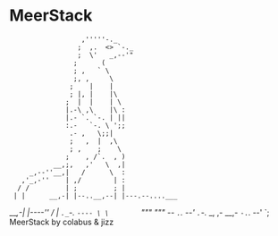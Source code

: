 # MeerStack
                      ,'''''-._
                     ;  ,.  <> `-._ 
                     ;  \'   _,--'"
                    ;      (
                    ; ,   ` \
                    ;, ,     \
                   ;    |    |
                   ; |, |    |\
                  ;  |  |    | \
                  |.-\ ,\    |\ :
                  |.- `. `-. | ||
                  :.-   `-. \ ';;
                   .- ,   \;;|
                   ;   ,  |  ,\
                   ; ,    ;    \
                  ;    , /`.  , )
               __,;,   ,'   \  ,|
         _,--''__,|   /      \  :
       ,'_,-''    | ,/        | :
      / /         | ;         ; |
     | |      __,-| |--..__,--| |---.--....___
___,-| |----''    / |         `._`-.          `----
      \ \        `"""             """      --
       `.`.                 --'
         `.`-._        _,             ,-     __,-
            `-.`.
   --'         `;     MeerStack by colabus & jizz
